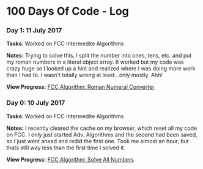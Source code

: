 # 100 Days Of Code - Log

### Day 1: 11 July 2017

**Tasks**: Worked on FCC Intermedite Algorithms

**Notes:** Trying to solve this, I split the number into ones, tens, etc. and put my roman numbers in a literal object array. It worked but my code was crazy huge so I looked up a hint and realized where I was doing more work than I had to.  I wasn't totally wrong at least...only mostly. Ahh! 

**View Progress:** [FCC Algorithm: Roman Numeral Converter](https://github.com/cndragn/FreeCodeCamp/blob/master/intermediate-algorithm-scripting/3-roman-numeral-converter.js)

### Day 0: 10 July 2017

**Tasks**: Worked on FCC Intermedite Algorithms

**Notes:** I recently cleared the cache on my browser, which reset all my code on FCC.  I only just started Adv. Algorithms and the second had been saved, so I just went ahead and redid the first one.  Took me almost an hour, but thats still way less than the first time I solved it.

**View Progress:** [FCC Algorithm: Solve All Numbers](https://github.com/cndragn/FreeCodeCamp/blob/master/intermediate-algorithm-scripting/1-sum-all-numbers.js)
